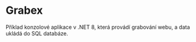 # Grabex

Příklad konzolové aplikace v .NET 8, která provádí grabování webu, a data ukládá do SQL databáze.